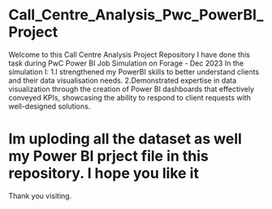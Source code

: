 # Call_Centre_Analysis_Pwc_PowerBI_Project
Welcome to this Call Centre Analysis Project Repository
I have done this task during PwC Power BI Job Simulation on Forage - Dec 2023
In the simulation I:
1.I strengthened my PowerBI skills to better understand clients and their data visualisation needs.
2.Demonstrated expertise in data visualization through the creation of Power BI dashboards that effectively conveyed KPIs,
showcasing the ability to respond to client requests with well-designed solutions.

# Im uploding all the dataset as well my Power BI prject file in this repository. I hope you like it 
Thank you visiting.
